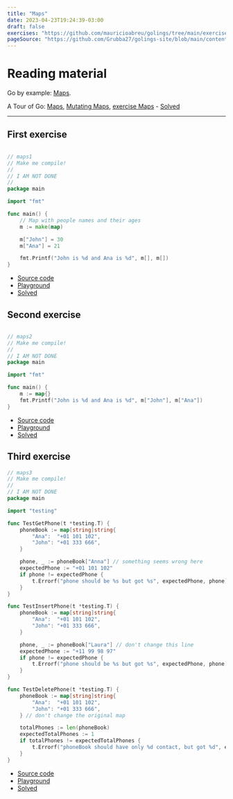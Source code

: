```yaml
---
title: "Maps"
date: 2023-04-23T19:24:39-03:00
draft: false
exercises: "https://github.com/mauricioabreu/golings/tree/main/exercises/maps"
pageSource: "https://github.com/Grubba27/golings-site/blob/main/content/exercises/maps.md"
---
```


# Reading material

Go by example: [Maps](https://gobyexample.com/maps).

A Tour of Go: [Maps](https://go.dev/tour/moretypes/19), [Mutating Maps](https://go.dev/tour/moretypes/22), [exercise Maps](https://go.dev/tour/moretypes/23) - [Solved](https://go.dev/play/p/Ps2U2xvkEt5)

---

## First exercise

```go

// maps1
// Make me compile!
//
// I AM NOT DONE
//
package main

import "fmt"

func main() {
	// Map with people names and their ages
	m := make(map)

	m["John"] = 30
	m["Ana"] = 21

	fmt.Printf("John is %d and Ana is %d", m[], m[])
}

```

- [Source code](https://github.com/mauricioabreu/golings/blob/main/exercises/maps/maps1/main.go)
- [Playground](https://go.dev/play/p/7piJ4P_s6lj)
- [Solved](https://go.dev/play/p/E-KMlz-BvRC)


## Second exercise

```go

// maps2
// Make me compile!
//
// I AM NOT DONE
package main

import "fmt"

func main() {
	m := map{}
	fmt.Printf("John is %d and Ana is %d", m["John"], m["Ana"])
}

```

- [Source code](https://github.com/mauricioabreu/golings/blob/main/exercises/maps/maps2/main.go)
- [Playground](https://go.dev/play/p/oRLlQPrio18)
- [Solved](https://go.dev/play/p/eTCnoWU_-h8)


## Third exercise

```go
// maps3
// Make me compile!
//
// I AM NOT DONE
package main

import "testing"

func TestGetPhone(t *testing.T) {
	phoneBook := map[string]string{
		"Ana":  "+01 101 102",
		"John": "+01 333 666",
	}

	phone, _ := phoneBook["Anna"] // something seems wrong here
	expectedPhone := "+01 101 102"
	if phone != expectedPhone {
		t.Errorf("phone should be %s but got %s", expectedPhone, phone)
	}
}

func TestInsertPhone(t *testing.T) {
	phoneBook := map[string]string{
		"Ana":  "+01 101 102",
		"John": "+01 333 666",
	}

	phone, _ := phoneBook["Laura"] // don't change this line
	expectedPhone := "+11 99 98 97"
	if phone != expectedPhone {
		t.Errorf("phone should be %s but got %s", expectedPhone, phone)
	}
}

func TestDeletePhone(t *testing.T) {
	phoneBook := map[string]string{
		"Ana":  "+01 101 102",
		"John": "+01 333 666",
	} // don't change the original map

	totalPhones := len(phoneBook)
	expectedTotalPhones := 1
	if totalPhones != expectedTotalPhones {
		t.Errorf("phoneBook should have only %d contact, but got %d", expectedTotalPhones, totalPhones)
	}
}

```
- [Source code](https://github.com/mauricioabreu/golings/blob/main/exercises/maps/maps3/main_test.go)
- [Playground](https://go.dev/play/p/w9bgEPUmWUO)
- [Solved](https://go.dev/play/p/QFzScTRR0BL)